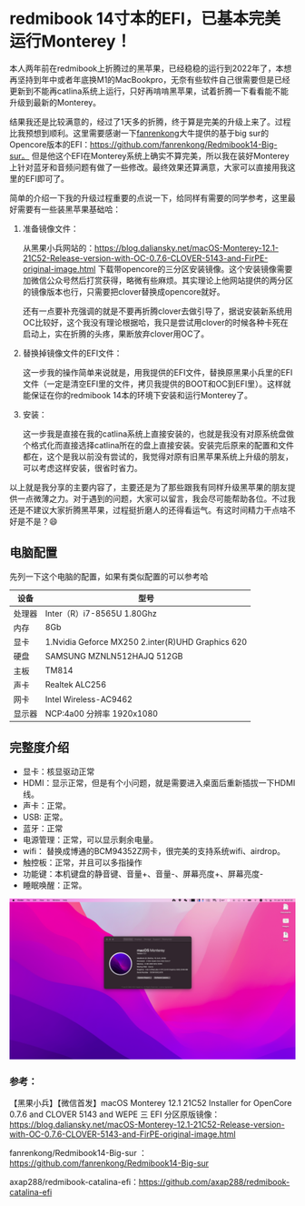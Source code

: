 # redmibook 14寸本的EFI，已基本完美运行Monterey！

本人两年前在redmibook上折腾过的黑苹果，已经稳稳的运行到2022年了，本想再坚持到年中或者年底换M1的MacBookpro，无奈有些软件自己很需要但是已经更新到不能再catlina系统上运行，只好再啃啃黑苹果，试着折腾一下看看能不能升级到最新的Monterey。

结果我还是比较满意的，经过了1天多的折腾，终于算是完美的升级上来了。过程比我预想到顺利。这里需要感谢一下[fanrenkong](https://github.com/fanrenkong)大牛提供的基于big sur的Opencore版本的EFI：https://github.com/fanrenkong/Redmibook14-Big-sur。
但是他这个EFI在Monterey系统上确实不算完美，所以我在装好Monterey上针对蓝牙和音频问题有做了一些修改。最终效果还算满意，大家可以直接用我这里的EFI即可了。

简单的介绍一下我的升级过程重要的点说一下，给同样有需要的同学参考，这里最好需要有一些装黑苹果基础哈：

1. 准备镜像文件：

   从黑果小兵网站的：https://blog.daliansky.net/macOS-Monterey-12.1-21C52-Release-version-with-OC-0.7.6-CLOVER-5143-and-FirPE-original-image.html 下载带opencore的三分区安装镜像。这个安装镜像需要加微信公众号然后打赏获得，略微有些麻烦。其实理论上他网站提供的两分区的镜像版本也行，只需要把clover替换成opencore就好。

   还有一点要补充强调的就是不要再折腾clover去做引导了，据说安装新系统用OC比较好，这个我没有理论根据哈，我只是尝试用clover的时候各种卡死在启动上，实在折腾的头疼，果断放弃clover用OC了。

2. 替换掉镜像文件的EFI文件：

   这一步我的操作简单来说就是，用我提供的EFI文件，替换原黑果小兵里的EFI文件（一定是清空EFI里的文件，拷贝我提供的BOOT和OC到EFI里）。这样就能保证在你的redmibook 14本的环境下安装和运行Monterey了。

3. 安装：

   这一步我是直接在我的catlina系统上直接安装的，也就是我没有对原系统盘做个格式化而直接选择catlina所在的盘上直接安装。安装完后原来的配置和文件都在，这个是我以前没有尝试的，我觉得对原有旧黑苹果系统上升级的朋友，可以考虑这样安装，很省时省力。

以上就是我分享的主要内容了，主要还是为了那些跟我有同样升级黑苹果的朋友提供一点微薄之力。对于遇到的问题，大家可以留言，我会尽可能帮助各位。不过我还是不建议大家折腾黑苹果，过程挺折磨人的还得看运气。有这时间精力干点啥不好是不是？😄

## 电脑配置

先列一下这个电脑的配置，如果有类似配置的可以参考哈

| 设备   | 型号                                              |
| ------ | ------------------------------------------------- |
| 处理器 | Inter（R）i7-8565U 1.80Ghz                        |
| 内存   | 8Gb                                               |
| 显卡   | 1.Nvidia Geforce MX250 2.inter(R)UHD Graphics 620 |
| 硬盘   | SAMSUNG MZNLN512HAJQ 512GB                        |
| 主板   | TM814                                             |
| 声卡   | Realtek ALC256                                    |
| 网卡   | Intel Wireless-AC9462                             |
| 显示器 | NCP:4a00 分辨率 1920x1080                         |

## 完整度介绍

* 显卡：核显驱动正常
* HDMI：显示正常，但是有个小问题，就是需要进入桌面后重新插拔一下HDMI线。
* 声卡：正常。
* USB: 正常。
* 蓝牙：正常
* 电源管理：正常，可以显示剩余电量。
* wifi： 替换成博通的BCM94352Z网卡，很完美的支持系统wifi、airdrop。
* 触控板：正常，并且可以多指操作
* 功能键：本机键盘的静音键、音量+、音量-、屏幕亮度+、屏幕亮度-
* 睡眠唤醒：正常。

![](https://raw.githubusercontent.com/axap288/Redmibook-Monterey-EFI/main/sreenshot/Screenshort.png)

### 参考：

【黑果小兵】【微信首发】macOS Monterey 12.1 21C52 Installer for OpenCore 0.7.6 and CLOVER 5143 and WEPE 三 EFI 分区原版镜像：https://blog.daliansky.net/macOS-Monterey-12.1-21C52-Release-version-with-OC-0.7.6-CLOVER-5143-and-FirPE-original-image.html

fanrenkong/Redmibook14-Big-sur ：https://github.com/fanrenkong/Redmibook14-Big-sur

axap288/redmibook-catalina-efi：https://github.com/axap288/redmibook-catalina-efi

